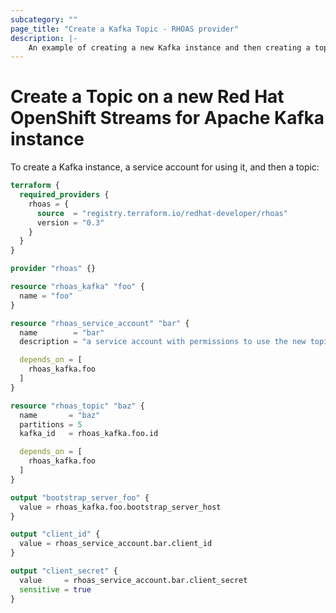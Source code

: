 ```yaml
---
subcategory: ""
page_title: "Create a Kafka Topic - RHOAS provider"
description: |-
    An example of creating a new Kafka instance and then creating a topic
---
```


# Create a Topic on a new Red Hat OpenShift Streams for Apache Kafka instance

To create a Kafka instance, a service account for using it, and then a topic:

```terraform
terraform {
  required_providers {
    rhoas = {
      source  = "registry.terraform.io/redhat-developer/rhoas"
      version = "0.3"
    }
  }
}

provider "rhoas" {}

resource "rhoas_kafka" "foo" {
  name = "foo"
}

resource "rhoas_service_account" "bar" {
  name        = "bar"
  description = "a service account with permissions to use the new topic"

  depends_on = [
    rhoas_kafka.foo
  ]
}

resource "rhoas_topic" "baz" {
  name       = "baz"
  partitions = 5
  kafka_id   = rhoas_kafka.foo.id

  depends_on = [
    rhoas_kafka.foo
  ]
}

output "bootstrap_server_foo" {
  value = rhoas_kafka.foo.bootstrap_server_host
}

output "client_id" {
  value = rhoas_service_account.bar.client_id
}

output "client_secret" {
  value     = rhoas_service_account.bar.client_secret
  sensitive = true
}
```